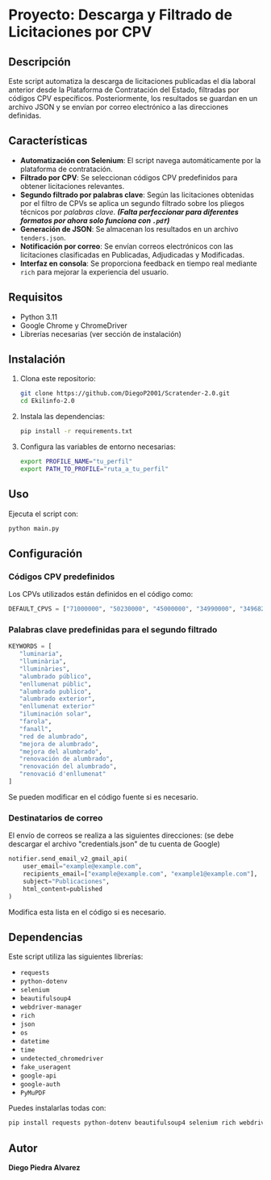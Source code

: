 # Proyecto: Descarga y Filtrado de Licitaciones por CPV

## Descripción
Este script automatiza la descarga de licitaciones publicadas el día laboral anterior desde la Plataforma de Contratación del Estado, filtradas por códigos CPV específicos. Posteriormente, los resultados se guardan en un archivo JSON y se envían por correo electrónico a las direcciones definidas.

## Características
- **Automatización con Selenium**: El script navega automáticamente por la plataforma de contratación.
- **Filtrado por CPV**: Se seleccionan códigos CPV predefinidos para obtener licitaciones relevantes.
- **Segundo filtrado por palabras clave**: Según las licitaciones obtenidas por el filtro de CPVs se aplica un segundo filtrado sobre los pliegos técnicos por *palabras clave*. ***(Falta perfeccionar para diferentes formatos por ahora solo funciona con `.pdf`)*** 
- **Generación de JSON**: Se almacenan los resultados en un archivo `tenders.json`.
- **Notificación por correo**: Se envían correos electrónicos con las licitaciones clasificadas en Publicadas, Adjudicadas y Modificadas.
- **Interfaz en consola**: Se proporciona feedback en tiempo real mediante `rich` para mejorar la experiencia del usuario.

## Requisitos
- Python 3.11
- Google Chrome y ChromeDriver
- Librerías necesarias (ver sección de instalación)

## Instalación
1. Clona este repositorio:
   ```bash
   git clone https://github.com/DiegoP2001/Scratender-2.0.git
   cd Ekilinfo-2.0
   ```

2. Instala las dependencias:
   ```bash
   pip install -r requirements.txt
   ```

3. Configura las variables de entorno necesarias:
   ```bash
   export PROFILE_NAME="tu_perfil"
   export PATH_TO_PROFILE="ruta_a_tu_perfil"
   ```

## Uso
Ejecuta el script con:
```bash
python main.py
```

## Configuración
### Códigos CPV predefinidos
Los CPVs utilizados están definidos en el código como:
```python
DEFAULT_CPVS = ["71000000", "50230000", "45000000", "34990000", "34968200", "34920000", "31520000", "09300000", "50000000", "31530000"]
```
### Palabras clave predefinidas para el segundo filtrado
```python
KEYWORDS = [
   "luminaria", 
   "lluminària",
   "lluminàries",
   "alumbrado público",
   "enllumenat públic", 
   "alumbrado publico",
   "alumbrado exterior",
   "enllumenat exterior" 
   "iluminación solar", 
   "farola", 
   "fanall",
   "red de alumbrado", 
   "mejora de alumbrado",
   "mejora del alumbrado", 
   "renovación de alumbrado",
   "renovación del alumbrado",
   "renovació d'enllumenat"
]
```
Se pueden modificar en el código fuente si es necesario.


### Destinatarios de correo
El envío de correos se realiza a las siguientes direcciones: (se debe descargar el archivo "credentials.json" de tu cuenta de Google)
```python
notifier.send_email_v2_gmail_api(
    user_email="example@example.com",
    recipients_email=["example@example.com", "example1@example.com"],
    subject="Publicaciones",
    html_content=published
)
```
Modifica esta lista en el código si es necesario.

## Dependencias
Este script utiliza las siguientes librerías:

- `requests`
- `python-dotenv`
- `selenium`
- `beautifulsoup4`
- `webdriver-manager`
- `rich`
- `json`
- `os`
- `datetime`
- `time`
- `undetected_chromedriver`
- `fake_useragent`
- `google-api`
- `google-auth`
- `PyMuPDF`


Puedes instalarlas todas con:
```bash
pip install requests python-dotenv beautifulsoup4 selenium rich webdriver-manager undetected_chromedriver fake_useragent google-auth google-auth-oauthlib google-auth-httplib2 google-api-python-client PyMuPDF
```

## Autor
**Diego Piedra Alvarez**


